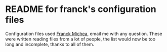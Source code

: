 README for franck's configuration files
=======================================

Configuration files used [Franck Michea][mail], email me with any question.
These were written reading files from a lot of people, the list would now be
too long and incomplete, thanks to all of them.

[mail]: mailto:franck.michea@gmail.com
